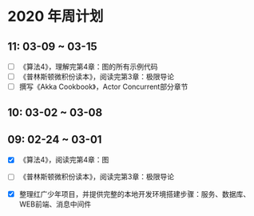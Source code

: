 # 2020 年周计划

## 11: 03-09 ~ 03-15

- [ ] 《算法4》，理解完第4章：图的所有示例代码
- [ ] 《普林斯顿微积份读本》，阅读完第3章：极限导论
- [ ] 撰写《Akka Cookbook》，Actor Concurrent部分章节

## 10: 03-02 ~ 03-08

## 09: 02-24 ~ 03-01

- [x] 《算法4》，阅读完第4章：图
- [ ] 《普林斯顿微积份读本》，阅读完第3章：极限导论
- [x] 整理红广少年项目，并提供完整的本地开发环境搭建步骤：服务、数据库、WEB前端、消息中间件

